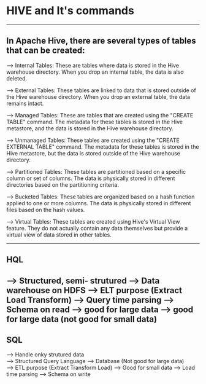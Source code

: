 # HIVE and It's commands
-------------------
In Apache Hive, there are several types of tables that can be created:
-------------------

--> Internal Tables:
				These are tables where data is stored in the Hive warehouse directory. When you drop an internal table, the data is also deleted.

--> External Tables:
				These tables are linked to data that is stored outside of the Hive warehouse directory. When you drop an external table, the data remains intact.

--> Managed Tables: These are tables that are created using the "CREATE TABLE" command. The metadata for these tables is stored in the Hive metastore, and the data is stored in the Hive warehouse directory.

--> Unmanaged Tables: These tables are created using the "CREATE EXTERNAL TABLE" command. The metadata for these tables is stored in the Hive metastore, but the data is stored outside of the Hive warehouse directory.

--> Partitioned Tables: These tables are partitioned based on a specific column or set of columns. The data is physically stored in different directories based on the partitioning criteria.

--> Bucketed Tables: These tables are organized based on a hash function applied to one or more columns. The data is physically stored in different files based on the hash values.

--> Virtual Tables: These tables are created using Hive's Virtual View feature. They do not actually contain any data themselves but provide a virtual view of data stored in other tables.

-------------------                                          
   HQL
-------------------					
--> Structured, semi- strutured
--> Data warehouse on HDFS
--> ELT purpose (Extract Load Transform)
--> Query time parsing
--> Schema on read
--> good for large data
--> good for large data (not good for small data)
-------------------
   SQL
-------------------
--> Handle onky strutured data	
--> Structured Query Language 
--> Database (Not good for large data)	
--> ETL purpose (Extract Transform Load) 
--> Good for small data 
--> Load time parsing
--> Schema on write
